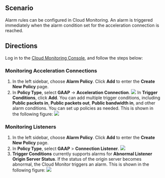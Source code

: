 ## Scenario
Alarm rules can be configured in Cloud Monitoring. An alarm is triggered immediately when the alarm condition set for the acceleration connection is reached.

## Directions
Log in to the [Cloud Monitoring Console](https://console.cloud.tencent.com/monitor/policylist/add), and follow the steps below:

### Monitoring Acceleration Connections
1. In the left sidebar, choose **Alarm Policy**. Click **Add** to enter the **Create New Policy** page.
2. In **Policy Type**, select **GAAP** -> **Acceleration Connection**.
![](https://main.qcloudimg.com/raw/e47d983ff3fd716cc123e7e5d11e4754.png)
In **Trigger Conditions**, click **Add**. You can add multiple trigger conditions, including **Public packets in**, **Public packets out**, **Public bandwidth in**,  and other alarm conditions. You can set up policies as needed. This is shown in the following figure:
![](https://main.qcloudimg.com/raw/3abe12f5d1702b4a1e581ccab98a7d00.png)

### Monitoring Listeners
1. In the left sidebar, choose **Alarm Policy**. Click **Add** to enter the **Create New Policy** page.
2. In **Policy Type**, select **GAAP** > **Connection Listener**.
![](https://main.qcloudimg.com/raw/555151567957c48cb1b299e04cd669cb.png)
3. **Trigger Conditions** currently supports alarms for **Abnormal Listener Origin Server Status**. If the status of the origin server becomes abnormal, the Cloud Monitor triggers an alarm. This is shown in the following figure:
![](https://main.qcloudimg.com/raw/0bef097363d0587dcdf3ad7eb22c272f.png)


